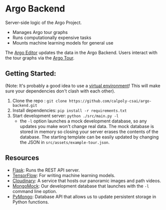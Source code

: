 # Argo Backend

Server-side logic of the Argo Project.

- Manages Argo tour graphs
- Runs computationally expensive tasks
- Mounts machine learning models for general use

The [Argo Editor](https://github.com/calpoly-csai/argo-editor-frontend) updates the data in the Argo Backend. Users interact with the tour graphs via the [Argo Tour](https://github.com/calpoly-csai/virtual-tour-concept).

## Getting Started:
(Note: It's probably a good idea to use a [virtual environment](https://packaging.python.org/guides/installing-using-pip-and-virtual-environments/)! This will make sure your dependencies don't clash with each other).
1. Clone the repo : `git clone https://github.com/calpoly-csai/argo-backend.git`
2. Install dependencies: `pip install -r requirements.txt`
3. Start development server: `python ./src/main.py -l`
   - the `-l` option launches a mock development database, so any updates you make won't change real data. The mock database is stored in memory so closing your server erases the contents of the database. The starting template can be easily updated by changing the JSON in `src/assets/example-tour.json`.

## Resources

- [Flask](https://flask.palletsprojects.com/en/1.1.x/quickstart/): Runs the REST API server.
- [TensorFlow](https://www.tensorflow.org/tutorials/quickstart/beginner): For writing machine learning models.
- [Cloudinary](https://cloudinary.com/documentation/image_upload_api_reference): A service that hosts our panoramic images and path videos.
- [MongoMock](https://github.com/mongomock/mongomock): Our development database that launches with the `-l` command line option.
- [PyMongo](https://pymongo.readthedocs.io/en/stable/tutorial.html): Database API that allows us to update persistent storage in Python functions.

